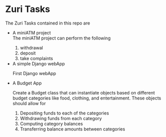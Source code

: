 <H1>Zuri Tasks</H1>
The Zuri Tasks contained in this repo are
<ul>
<li> A miniATM project </li>
The miniATM project can perform the following
<ol>
<li>withdrawal</li>
<li>deposit</li>
<li>take complaints</li>
</ol>

<li> A simple Django webApp</li>

First Django webApp
<li>A Budget App</li>

Create a Budget class that can instantiate objects based on different budget categories like food, clothing, and entertainment. These objects should allow for
1.  Depositing funds to each of the categories
2.  Withdrawing funds from each category
3.  Computing category balances
4.  Transferring balance amounts between categories
</ul>